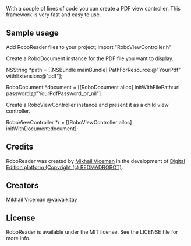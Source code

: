 
With a couple of lines of code you can create a PDF view controller. This framework is very fast and easy to use.


## Sample usage

Add RoboReader files to your project; import "RoboViewController.h"

Create a RoboDocument instance for the PDF file you want to display.

NSString *path = [[NSBundle mainBundle] PathForResource:@"YourPdf" withExtension:@"pdf"]; 

RoboDocument *document = [[RoboDocument alloc] initWithFilePath:url password:@"YourPdfPassword_or_nil"]


Create a RoboViewController instance and present it as a child view controller.

RoboViewController *r = [[RoboViewController alloc] initWithDocument:document];


## Credits

RoboReader was created by [Mikhail Viceman](https://github.com/vaivaikitay) in the development of  [Digital Edition platform (Copyright (c) REDMADROBOT)](http://digitaled.ru).


## Creators

[Mikhail Viceman](https://github.com/vaivaikitay)
[@vaivaikitay](https://twitter.com/vaivaikitay)



## License

RoboReader is available under the MIT license. See the LICENSE file for more info.
